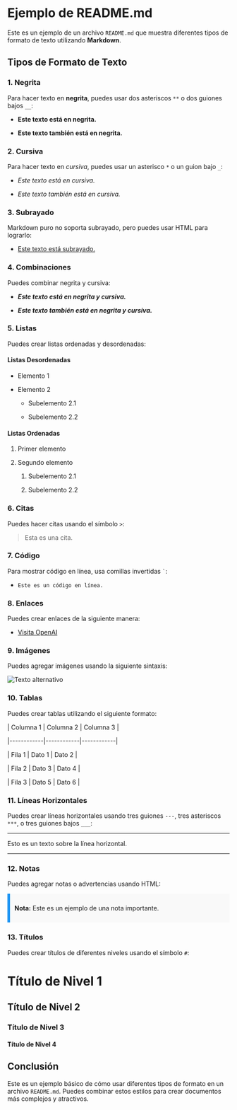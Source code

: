 # Ejemplo de README.md


Este es un ejemplo de un archivo `README.md` que muestra diferentes tipos de formato de texto utilizando **Markdown**.


## Tipos de Formato de Texto


### 1. Negrita

Para hacer texto en **negrita**, puedes usar dos asteriscos `**` o dos guiones bajos `__`:

- **Este texto está en negrita.**

- __Este texto también está en negrita.__


### 2. Cursiva

Para hacer texto en *cursiva*, puedes usar un asterisco `*` o un guion bajo `_`:

- *Este texto está en cursiva.*

- _Este texto también está en cursiva._


### 3. Subrayado

Markdown puro no soporta subrayado, pero puedes usar HTML para lograrlo:

- <u>Este texto está subrayado.</u>


### 4. Combinaciones

Puedes combinar negrita y cursiva:

- ***Este texto está en negrita y cursiva.***

- __*Este texto también está en negrita y cursiva.*__


### 5. Listas

Puedes crear listas ordenadas y desordenadas:


#### Listas Desordenadas

- Elemento 1

- Elemento 2

    - Subelemento 2.1

    - Subelemento 2.2


#### Listas Ordenadas

1. Primer elemento

2. Segundo elemento

    1. Subelemento 2.1

    2. Subelemento 2.2


### 6. Citas

Puedes hacer citas usando el símbolo `>`:

> Esta es una cita.


### 7. Código

Para mostrar código en línea, usa comillas invertidas `` ` ``:

- `Este es un código en línea.`

### 8. Enlaces

Puedes crear enlaces de la siguiente manera:

- [Visita OpenAI](https://www.openai.com)


### 9. Imágenes

Puedes agregar imágenes usando la siguiente sintaxis:

![Texto alternativo](URL_de_la_imagen)


### 10. Tablas

Puedes crear tablas utilizando el siguiente formato:


| Columna 1 | Columna 2 | Columna 3 |

|------------|------------|------------|

| Fila 1     | Dato 1    | Dato 2    |

| Fila 2     | Dato 3    | Dato 4    |

| Fila 3     | Dato 5    | Dato 6    |


### 11. Líneas Horizontales

Puedes crear líneas horizontales usando tres guiones `---`, tres asteriscos `***`, o tres guiones bajos `___`:

---

Esto es un texto sobre la línea horizontal.

---


### 12. Notas

Puedes agregar notas o advertencias usando HTML:

<div style="background-color: #f9f9f9; border-left: 6px solid #2196F3; padding: 10px;">

<strong>Nota:</strong> Este es un ejemplo de una nota importante.

</div>


### 13. Títulos

Puedes crear títulos de diferentes niveles usando el símbolo `#`:

# Título de Nivel 1

## Título de Nivel 2

### Título de Nivel 3

#### Título de Nivel 4


## Conclusión

Este es un ejemplo básico de cómo usar diferentes tipos de formato en un archivo `README.md`. Puedes combinar estos estilos para crear documentos más complejos y atractivos.
